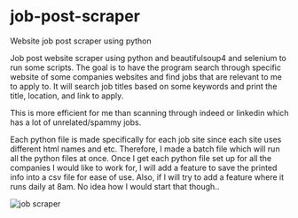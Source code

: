 # job-post-scraper
Website job post scraper using python

Job post website scraper using python and beautifulsoup4 and selenium to run some scripts.
The goal is to have the program search through specific website of some companies websites and find jobs that are relevant to me to apply to. It will search job titles based on some keywords and print the title, location, and link to apply.

This is more efficient for me than scanning through indeed or linkedin which has a lot of unrelated/spammy jobs.

Each python file is made specifically for each job site since each site uses different html names and etc. Therefore, I made a batch file which will run all the python files at once. Once I get each python file set up for all the companies I would like to work for, I will add a feature to save the printed info into a csv file for ease of use. Also, if I will try to add a feature where it runs daily at 8am. No idea how I would start that though..

![job scraper](https://user-images.githubusercontent.com/103802577/222480560-5c34015d-a62d-40e5-afe2-2ce94bd70431.png)
